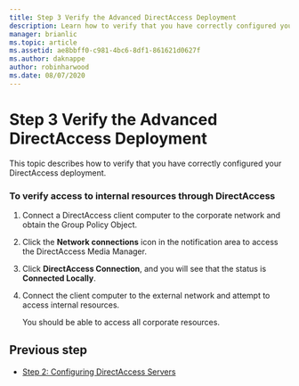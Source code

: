 ```yaml
---
title: Step 3 Verify the Advanced DirectAccess Deployment
description: Learn how to verify that you have correctly configured your advanced DirectAccess deployment.
manager: brianlic
ms.topic: article
ms.assetid: ae8bbff0-c981-4bc6-8df1-861621d0627f
ms.author: daknappe
author: robinharwood
ms.date: 08/07/2020
---
```

# Step 3 Verify the Advanced DirectAccess Deployment

This topic describes how to verify that you have correctly configured your DirectAccess deployment.

### To verify access to internal resources through DirectAccess

1.  Connect a DirectAccess client computer to the corporate network and obtain the Group Policy Object.

2.  Click the **Network connections** icon in the notification area to access the DirectAccess Media Manager.

3.  Click **DirectAccess Connection**, and you will see that the status is **Connected Locally**.

4.  Connect the client computer to the external network and attempt to access internal resources.

    You should be able to access all corporate resources.

## <a name="BKMK_Links"></a>Previous step

-   [Step 2: Configuring DirectAccess Servers](./da-adv-configure-s2-servers.md)
